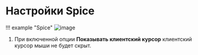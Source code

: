 # Настройки Spice

!!! example "Spice"
    ![image](../../../_assets/vdi/thin_client/settings_spice.png)
    
1. При включенной опции **Показывать клиентский курсор** клиентский курсор мыши не будет скрыт.